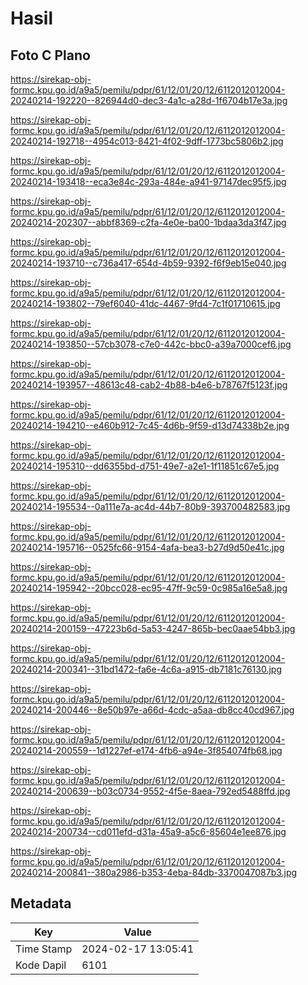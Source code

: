 # Hasil

## Foto C Plano

https://sirekap-obj-formc.kpu.go.id/a9a5/pemilu/pdpr/61/12/01/20/12/6112012012004-20240214-192220--826944d0-dec3-4a1c-a28d-1f6704b17e3a.jpg

https://sirekap-obj-formc.kpu.go.id/a9a5/pemilu/pdpr/61/12/01/20/12/6112012012004-20240214-192718--4954c013-8421-4f02-9dff-1773bc5806b2.jpg

https://sirekap-obj-formc.kpu.go.id/a9a5/pemilu/pdpr/61/12/01/20/12/6112012012004-20240214-193418--eca3e84c-293a-484e-a941-97147dec95f5.jpg

https://sirekap-obj-formc.kpu.go.id/a9a5/pemilu/pdpr/61/12/01/20/12/6112012012004-20240214-202307--abbf8369-c2fa-4e0e-ba00-1bdaa3da3f47.jpg

https://sirekap-obj-formc.kpu.go.id/a9a5/pemilu/pdpr/61/12/01/20/12/6112012012004-20240214-193710--c736a417-654d-4b59-9392-f6f9eb15e040.jpg

https://sirekap-obj-formc.kpu.go.id/a9a5/pemilu/pdpr/61/12/01/20/12/6112012012004-20240214-193802--79ef6040-41dc-4467-9fd4-7c1f01710615.jpg

https://sirekap-obj-formc.kpu.go.id/a9a5/pemilu/pdpr/61/12/01/20/12/6112012012004-20240214-193850--57cb3078-c7e0-442c-bbc0-a39a7000cef6.jpg

https://sirekap-obj-formc.kpu.go.id/a9a5/pemilu/pdpr/61/12/01/20/12/6112012012004-20240214-193957--48613c48-cab2-4b88-b4e6-b78767f5123f.jpg

https://sirekap-obj-formc.kpu.go.id/a9a5/pemilu/pdpr/61/12/01/20/12/6112012012004-20240214-194210--e460b912-7c45-4d6b-9f59-d13d74338b2e.jpg

https://sirekap-obj-formc.kpu.go.id/a9a5/pemilu/pdpr/61/12/01/20/12/6112012012004-20240214-195310--dd6355bd-d751-49e7-a2e1-1f11851c67e5.jpg

https://sirekap-obj-formc.kpu.go.id/a9a5/pemilu/pdpr/61/12/01/20/12/6112012012004-20240214-195534--0a111e7a-ac4d-44b7-80b9-393700482583.jpg

https://sirekap-obj-formc.kpu.go.id/a9a5/pemilu/pdpr/61/12/01/20/12/6112012012004-20240214-195716--0525fc66-9154-4afa-bea3-b27d9d50e41c.jpg

https://sirekap-obj-formc.kpu.go.id/a9a5/pemilu/pdpr/61/12/01/20/12/6112012012004-20240214-195942--20bcc028-ec95-47ff-9c59-0c985a16e5a8.jpg

https://sirekap-obj-formc.kpu.go.id/a9a5/pemilu/pdpr/61/12/01/20/12/6112012012004-20240214-200159--47223b6d-5a53-4247-865b-bec0aae54bb3.jpg

https://sirekap-obj-formc.kpu.go.id/a9a5/pemilu/pdpr/61/12/01/20/12/6112012012004-20240214-200341--31bd1472-fa6e-4c6a-a915-db7181c76130.jpg

https://sirekap-obj-formc.kpu.go.id/a9a5/pemilu/pdpr/61/12/01/20/12/6112012012004-20240214-200446--8e50b97e-a66d-4cdc-a5aa-db8cc40cd967.jpg

https://sirekap-obj-formc.kpu.go.id/a9a5/pemilu/pdpr/61/12/01/20/12/6112012012004-20240214-200559--1d1227ef-e174-4fb6-a94e-3f854074fb68.jpg

https://sirekap-obj-formc.kpu.go.id/a9a5/pemilu/pdpr/61/12/01/20/12/6112012012004-20240214-200639--b03c0734-9552-4f5e-8aea-792ed5488ffd.jpg

https://sirekap-obj-formc.kpu.go.id/a9a5/pemilu/pdpr/61/12/01/20/12/6112012012004-20240214-200734--cd011efd-d31a-45a9-a5c6-85604e1ee876.jpg

https://sirekap-obj-formc.kpu.go.id/a9a5/pemilu/pdpr/61/12/01/20/12/6112012012004-20240214-200841--380a2986-b353-4eba-84db-3370047087b3.jpg


## Metadata

| Key        | Value               |
| ---------- | ------------------- |
| Time Stamp | 2024-02-17 13:05:41 |
| Kode Dapil | 6101                |



